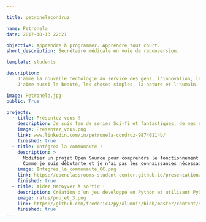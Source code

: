 ```yaml
---

title: petronelacondruz

name: Petronela
date: 2017-10-13 22:21

objective: Apprendre à programmer. Apprendre tout court.
short_description: Secrétaire médicale en voie de reconversion.

template: students

description:
    J'aime la nouvelle techologie au service des gens, l'innovation, le progrès, améliorer les choses.
    J'aime aussi la beauté, les choses simples, la nature et l'humain.

image: Petronela.jpg
public: True

projects:
  - title: Présentez-vous !
    description: Je suis fan de series Sci-fi et fantastiques, de mes enfants et des arts martiaux.
    image: Presentez_vous.png
    link: www.linkedin.com/in/petronela-condruz-98740114b/
    finished: true
  - title: Intégrez la communauté !
    description: >
      Modifier un projet Open Source pour comprendre le fonctionnement de Git, de Github et des pull requests.
      Comme je suis débutante et je n'ai pas les connaissances nécessaires pour proposer une amélioration à un vrai projet Open Source, je considère que le fait d'avoir introduit ma présentation dans Openclassrooms revient au même, donc objectif projet 2 atteint.
    image: Integrez_la_communaute_OC.png
    link: https://openclassrooms-student-center.github.io/presentation/students/petronelacondruz.html
    finished: true
  - title: Aidez MacGyver à sortir !
    description: Création d’un jeu développé en Python et utilisant PyGame.
    image: ratus/projet_3.png
    link: https://github.com/frederic42py/alumnis/blob/master/content/students/Petronela.md
    finished: true
---
```

